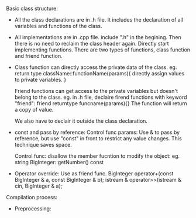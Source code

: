 Basic class structure:

*	All the class declarations are in .h file. 
	It includes the declaration of all variables and functions of the class. 

*	All implementations are in .cpp file.
	include ".h" in the begining. Then there is no need to reclaim the class header again. 
	Directly start implementing functions.
	There are two types of functions, class function and friend function.

*	Class function can directly access the private data of the class.
	eg. return type className::functionName(params){ directly assign values to private variables. }

	Friend functions can get access to the private variables but doesn't belong to the class.
	eg. in .h file, declaire firend functions with keyword "friend":
	friend returntype funcname(params){}
	The function will return a copy of value.

	We also have to declair it outside the class declaration.

*	const and pass by reference:
	Control func params: Use & to pass by reference, but use "const" in front to restrict any value changes. This technique saves space.

	Control func: disallow the member fucntion to modify the object:
	eg. string BigInteger::getNumber() const

*	Operator override:
	Use as friend func. 
	BigInteger operator+(const BigInteger & a, const BigInteger & b);
	istream & operator>>(istream & cin, BigInteger & a);

Compilation process:
*	Preprocessing: 
